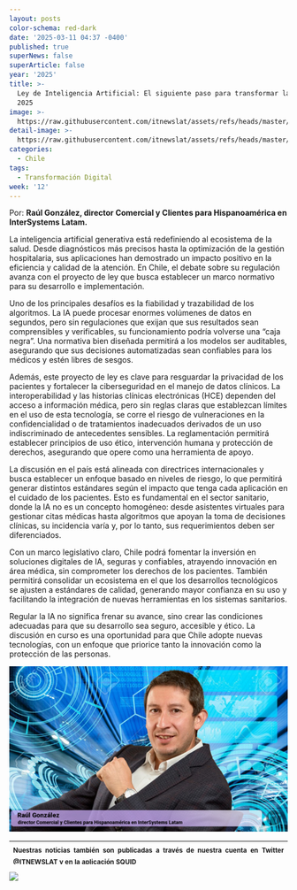 ```yaml
---
layout: posts
color-schema: red-dark
date: '2025-03-11 04:37 -0400'
published: true
superNews: false
superArticle: false
year: '2025'
title: >-
  Ley de Inteligencia Artificial: El siguiente paso para transformar la salud en
  2025
image: >-
  https://raw.githubusercontent.com/itnewslat/assets/refs/heads/master/img/540x320/Raul-Gonzalez-p.jpg
detail-image: >-
  https://raw.githubusercontent.com/itnewslat/assets/refs/heads/master/img/1024x680/Raul-Gonzalez-g.jpg
categories:
  - Chile
tags:
  - Transformación Digital
week: '12'
---
```

Por: **Raúl González, director Comercial y Clientes para Hispanoamérica en InterSystems Latam.**

La inteligencia artificial generativa está redefiniendo al ecosistema de la salud. Desde diagnósticos más precisos hasta la optimización de la gestión hospitalaria, sus aplicaciones han demostrado un impacto positivo en la eficiencia y calidad de la atención. En Chile, el debate sobre su regulación avanza con el proyecto de ley que busca establecer un marco normativo para su desarrollo e implementación.

Uno de los principales desafíos es la fiabilidad y trazabilidad de los algoritmos. La IA puede procesar enormes volúmenes de datos en segundos, pero sin regulaciones que exijan que sus resultados sean comprensibles y verificables, su funcionamiento podría volverse una “caja negra”. Una normativa bien diseñada permitirá a los modelos ser auditables, asegurando que sus decisiones automatizadas sean confiables para los médicos y estén libres de sesgos.

Además, este proyecto de ley es clave para resguardar la privacidad de los pacientes y fortalecer la ciberseguridad en el manejo de datos clínicos. La interoperabilidad y las historias clínicas electrónicas (HCE) dependen del acceso a información médica, pero sin reglas claras que establezcan límites en el uso de esta tecnología, se corre el riesgo de vulneraciones en la confidencialidad o de tratamientos inadecuados derivados de un uso indiscriminado de antecedentes sensibles. La reglamentación permitirá establecer principios de uso ético, intervención humana y protección de derechos, asegurando que opere como una herramienta de apoyo.

La discusión en el país está alineada con directrices internacionales y busca establecer un enfoque basado en niveles de riesgo, lo que permitirá generar distintos estándares según el impacto que tenga cada aplicación en el cuidado de los pacientes. Esto es fundamental en el sector sanitario, donde la IA no es un concepto homogéneo: desde asistentes virtuales para gestionar citas médicas hasta algoritmos que apoyan la toma de decisiones clínicas, su incidencia varía y, por lo tanto, sus requerimientos deben ser diferenciados.

Con un marco legislativo claro, Chile podrá fomentar la inversión en soluciones digitales de IA, seguras y confiables, atrayendo innovación en área médica, sin comprometer los derechos de los pacientes. También permitirá consolidar un ecosistema en el que los desarrollos tecnológicos se ajusten a estándares de calidad, generando mayor confianza en su uso y facilitando la integración de nuevas herramientas en los sistemas sanitarios.

Regular la IA no significa frenar su avance, sino crear las condiciones adecuadas para que su desarrollo sea seguro, accesible y ético. La discusión en curso es una oportunidad para que Chile adopte nuevas tecnologías, con un enfoque que priorice tanto la innovación como la protección de las personas.

![](https://raw.githubusercontent.com/itnewslat/assets/refs/heads/master/img/540x320/Raul-Gonzalez-p.jpg)

<table style="height: 42px;" width="569">
<tbody>
<tr>
<td style="text-align: justify;"><sub><strong>Nuestras noticias también son publicadas a través de nuestra cuenta en Twitter <a href="https://twitter.com/itnewslat?lang=es">@ITNEWSLAT</a> y en la aplicación <a href="https://squidapp.co/en/">SQUID</a></strong></sub></td>
</tr>
</tbody>
</table>

<img src="https://tracker.metricool.com/c3po.jpg?hash=56f88a41e39ab42c063cc51676587a04"/>